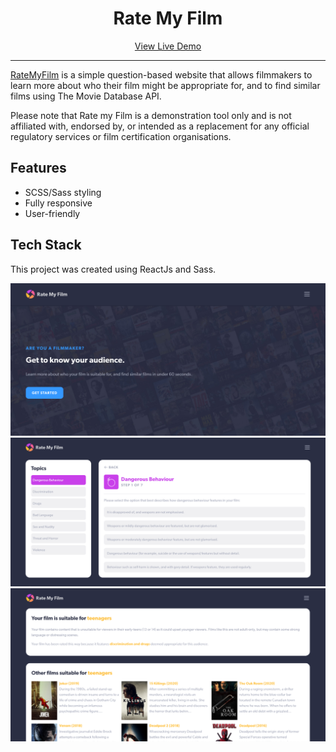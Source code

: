 <h1 align="center">
Rate My Film
</h1>

<div align="center">
 <a href="https://www.ratemyfilm.co.uk" align="center" target="_blank">
   View Live Demo
 </a>
</div>

---

[RateMyFilm](https://www.ratemyfilm.co.uk) is a simple question-based website that allows filmmakers to learn more about who their film might be appropriate for, and to find similar films using The Movie Database API.

Please note that Rate my Film is a demonstration tool only and is not affiliated with, endorsed by, or intended as a replacement for any official regulatory services or film certification organisations.

## Features

- SCSS/Sass styling
- Fully responsive
- User-friendly

## Tech Stack

This project was created using ReactJs and Sass.

<img src="/v2%20Homepage.png" />
<img src="/v2%20Questions.png" />
<img src="/v2%20Final%20Rating%20Page.png" />